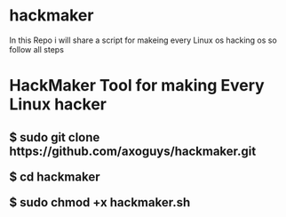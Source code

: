 # hackmaker
In this Repo i will share a script for makeing every Linux os hacking os so follow all steps 
<h1> 
HackMaker Tool for making Every Linux hacker

</h1>
<h2><b>
$ sudo git clone https://github.com/axoguys/hackmaker.git
  
  $ cd hackmaker
  
  $ sudo chmod +x hackmaker.sh 

</b></h2>



